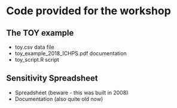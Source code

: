 # Code provided for the workshop

## The TOY example

- toy.csv data file
- toy_example_2018_ICHPS.pdf documentation
- toy_script.R script

## Sensitivity Spreadsheet

- Spreadsheet (beware - this was built in 2008)
- Documentation (also quite old now)

